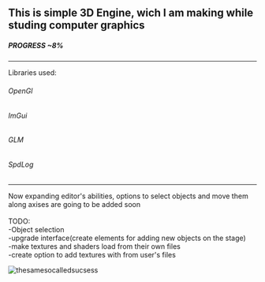 
<h2>This is simple 3D Engine, wich I am making while studing computer graphics</h2> 
<h5>PROGRESS ~8%</h5>
<hr>

Libraries used:
<h6>OpenGl</h6>
<h6>ImGui</h6>
<h6>GLM</h6>
<h6>SpdLog</h6>
<hr>
<p>Now expanding editor's abilities, options to select objects and move them along axises are going to be added soon <br> 
<br>
TODO: <br>
-Object selection <br>
-upgrade interface(create elements for adding new objects on the stage) <br>
-make textures and shaders load from their own files <br>
-create option to add textures with from user's files </p> 



![thesamesocalledsucsess](https://github.com/YGonzoY/EgorkaEngine/assets/113133979/8bc49cf0-a8ae-41e4-877d-8cb68ae59001)

